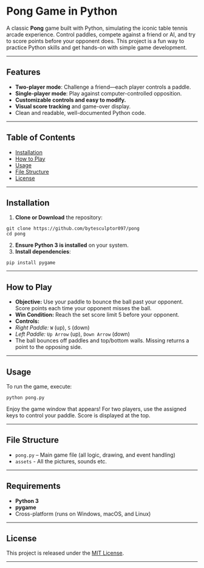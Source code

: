 # Pong Game in Python

A classic **Pong** game built with Python, simulating the iconic table tennis arcade experience. Control paddles, compete against a friend or AI, and try to score points before your opponent does. This project is a fun way to practice Python skills and get hands-on with simple game development.

---

## Features

- **Two-player mode**: Challenge a friend—each player controls a paddle.
- **Single-player mode**: Play against computer-controlled opposition.
- **Customizable controls and easy to modify.**
- **Visual score tracking** and game-over display.
- Clean and readable, well-documented Python code.

---

## Table of Contents

- [Installation](#installation)
- [How to Play](#how-to-play)
- [Usage](#usage)
- [File Structure](#file-structure)
- [License](#license)

---

## Installation

1. **Clone or Download** the repository:
```
git clone https://github.com/bytesculptor097/pong
cd pong
```

2. **Ensure Python 3 is installed** on your system.
3. **Install dependencies**:
```
pip install pygame
```

---

## How to Play

- **Objective:** Use your paddle to bounce the ball past your opponent. Score points each time your opponent misses the ball.
- **Win Condition:** Reach the set score limit 5 before your opponent.
- **Controls:**
- *Right Paddle:* `W` (up), `S` (down)
- *Left Paddle:* `Up Arrow` (up), `Down Arrow` (down)
- The ball bounces off paddles and top/bottom walls. Missing returns a point to the opposing side.

---

## Usage

To run the game, execute:
```
python pong.py
```


Enjoy the game window that appears! For two players, use the assigned keys to control your paddle. Score is displayed at the top.

---

## File Structure

- `pong.py` – Main game file (all logic, drawing, and event handling)
- `assets` - All the pictures, sounds etc.

---

## Requirements

- **Python 3**
- **pygame** 
- Cross-platform (runs on Windows, macOS, and Linux)


---

## License

This project is released under the [MIT License](LICENSE).

---




